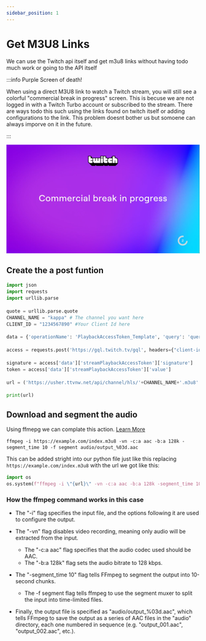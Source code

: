 ```yaml
---
sidebar_position: 1
---
```


# Get M3U8 Links

We can use the Twitch api itself and get m3u8 links without having todo much work or going to the API itself

:::info Purple Screen of death!

When using a direct M3U8 link to watch a Twitch stream, you will still see a colorful "commercial break in progress" screen. This is becuse we are not logged in with a Twitch Turbo account or subscribed to the stream. There are ways todo this such using the links found on twitch itself or adding configurations to the link. This problem doesnt bother us but somoene can always imporve on it in the future.

:::

![purp screen](img/ShareX_1674247593.png)



## Create the a post funtion

```py title="getm3u8.py"
import json
import requests
import urllib.parse

quote = urllib.parse.quote
CHANNEL_NAME = "kappa" # The channel you want here
CLIENT_ID = "1234567890" #Your Client Id here

data = {'operationName': 'PlaybackAccessToken_Template', 'query': 'query PlaybackAccessToken_Template($login: String!, $isLive: Boolean!, $vodID: ID!, $isVod: Boolean!, $playerType: String!) {  streamPlaybackAccessToken(channelName: $login, params: {platform: "web", playerBackend: "mediaplayer", playerType: $playerType}) @include(if: $isLive) {    value    signature    __typename  }  videoPlaybackAccessToken(id: $vodID, params: {platform: "web", playerBackend: "mediaplayer", playerType: $playerType}) @include(if: $isVod) {    value    signature    __typename  }}', 'variables': {'isLive': True, 'login': CHANNEL_NAME.lower(), 'isVod': False, 'vodID': '', 'playerType': 'site'}}

access = requests.post('https://gql.twitch.tv/gql', headers={"client-id": CLIENT_ID}, data=json.dumps(data),  timeout=10).json()

signature = access['data']['streamPlaybackAccessToken']['signature']
token = access['data']['streamPlaybackAccessToken']['value']

url = ('https://usher.ttvnw.net/api/channel/hls/'+CHANNEL_NAME+'.m3u8' + '?sig='+signature + '&token='+quote(token))

print(url)

```
## Download and segment the audio

Using ffmepg we can complate this action. [Learn More](https://img.ly/blog/ultimate-guide-to-ffmpeg/)

```console
ffmpeg -i https://example.com/index.m3u8 -vn -c:a aac -b:a 128k -segment_time 10 -f segment audio/output_%03d.aac
 ```

This can be added stright into our python file just like this replacing `https://example.com/index.m3u8` with the url we got like this:

```python title="getm3u8.py"
import os 
os.system(f"ffmpeg -i \"{url}\" -vn -c:a aac -b:a 128k -segment_time 10 -f segment audio/output_%03d.aac")
```

### How the ffmpeg command works in this case

+ The "-i" flag specifies the input file, and the options following it are used to configure the output.

+ The "-vn" flag disables video recording, meaning only audio will be extracted from the input. 
  + The "-c:a aac" flag specifies that the audio codec used should be AAC. 
  + The "-b:a 128k" flag sets the audio bitrate to 128 kbps.

+ The "-segment_time 10" flag tells FFmpeg to segment the output into 10-second chunks. 
  + The -f segment flag tells ffmpeg to use the segment muxer to split the input into time-limited files.

+ Finally, the output file is specified as "audio/output_%03d.aac", which tells FFmpeg to save the output as a series of AAC files in the "audio" directory, each one numbered in sequence (e.g. "output_001.aac", "output_002.aac", etc.).